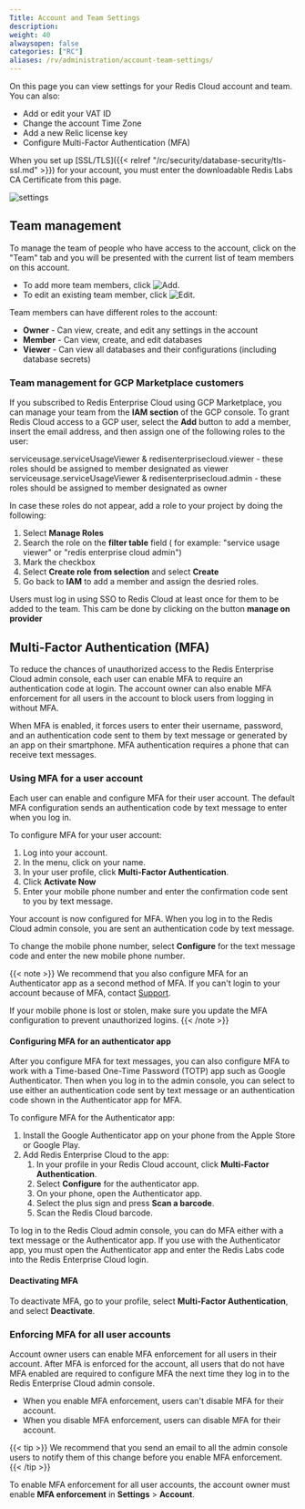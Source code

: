 ```yaml
---
Title: Account and Team Settings
description:
weight: 40
alwaysopen: false
categories: ["RC"]
aliases: /rv/administration/account-team-settings/
---
```

On this page you can view settings for your Redis Cloud account and team.
You can also:

- Add or edit your VAT ID
- Change the account Time Zone
- Add a new Relic license key
- Configure Multi-Factor Authentication (MFA)

When you set up [SSL/TLS]({{< relref "/rc/security/database-security/tls-ssl.md" >}}) for your account,
you must enter the downloadable Redis Labs CA Certificate from this page.

![settings](/images/rc/settings.png)

## Team management

To manage the team of people who have access to the account, click on
the "Team" tab and you will be presented with the current list of team
members on this account.

- To add more team members, click ![Add](/images/rs/icon_add.png#no-click "Add").
- To edit an existing team member, click ![Edit](/images/rc/icon_edit.png#no-click "Edit").

Team members can have different roles to the account:

- **Owner** - Can view, create, and edit any settings in the account
- **Member** - Can view, create, and edit databases
- **Viewer** - Can view all databases and their configurations (including database secrets)

### Team management for GCP Marketplace customers


If you subscribed to Redis Enterprise Cloud using GCP Marketplace, you can manage your team from the **IAM section** of the GCP console.
To grant Redis Cloud access to a GCP user, select the **Add** button to add a member, insert the email address, and then assign one of the following roles to the user:

 serviceusage.serviceUsageViewer & redisenterprisecloud.viewer - these roles should be assigned to member designated as viewer
 serviceusage.serviceUsageViewer & redisenterprisecloud.admin -  these roles should be assigned to member designated as owner
 
In case these roles do not appear, add a role to your project by doing the following:
1. Select **Manage Roles** 
1. Search the role on the **filter table** field ( for example: "service usage viewer" or "redis enterprise cloud admin")
1. Mark the checkbox
1. Select **Create role from selection** and select **Create**
1. Go back to **IAM** to add a member and assign the desried roles.

Users must log in using SSO to Redis Cloud at least once for them to be added to the team.
This cam be done by clicking on the button **manage on provider** 

## Multi-Factor Authentication (MFA)

To reduce the chances of unauthorized access to the Redis Enterprise Cloud admin console, each user can enable MFA to require an authentication code at login.
The account owner can also enable MFA enforcement for all users in the account to block users from logging in without MFA.

When MFA is enabled, it forces users to enter their username, password, and an authentication code sent to them by text message or generated by an app on their smartphone. MFA authentication requires a phone that can receive text messages.

### Using MFA for a user account

Each user can enable and configure MFA for their user account.
The default MFA configuration sends an authentication code by text message to enter when you log in.

To configure MFA for your user account:

1. Log into your account.
2. In the menu, click on your name.
3. In your user profile, click **Multi-Factor Authentication**.
4. Click **Activate Now**
5. Enter your mobile phone number and enter the confirmation code sent to you by text message.

Your account is now configured for MFA.
When you log in to the Redis Cloud admin console, you are sent an authentication code by text message.

To change the mobile phone number, select **Configure** for the text message code and enter the new mobile phone number.

{{< note >}}
We recommend that you also configure MFA for an Authenticator app as a second method of MFA.
If you can't login to your account because of MFA, contact [Support](https://support.redislabs.com).

If your mobile phone is lost or stolen, make sure you update the MFA configuration to prevent unauthorized logins.
{{< /note >}}

#### Configuring MFA for an authenticator app

After you configure MFA for text messages, you can also configure MFA to work with a Time-based One-Time Password (TOTP) app such as Google Authenticator.
Then when you log in to the admin console, you can select to use either an authentication code sent by text message or an authentication code shown in the Authenticator app for MFA.

To configure MFA for the Authenticator app:

1. Install the Google Authenticator app on your phone from the Apple Store or Google Play.
1. Add Redis Enterprise Cloud to the app:
    1. In your profile in your Redis Cloud account, click **Multi-Factor Authentication**.
    1. Select **Configure** for the authenticator app.
    1. On your phone, open the Authenticator app.
    1. Select the plus sign and press **Scan a barcode**.
    1. Scan the Redis Cloud barcode.

To log in to the Redis Cloud admin console, you can do MFA either with a text message or the Authenticator app.
If you use with the Authenticator app, you must open the Authenticator app and enter the Redis Labs code into the Redis Enterprise Cloud login.

#### Deactivating MFA

To deactivate MFA, go to your profile, select **Multi-Factor Authentication**, and select **Deactivate**.

### Enforcing MFA for all user accounts

Account owner users can enable MFA enforcement for all users in their account.
After MFA is enforced for the account, all users that do not have MFA enabled are required to configure MFA the next time they log in to the Redis Enterprise Cloud admin console.

- When you enable MFA enforcement, users can't disable MFA for their account.
- When you disable MFA enforcement, users can disable MFA for their account.

{{< tip >}}
We recommend that you send an email to all the admin console users to notify them of this change before you enable MFA enforcement.
{{< /tip >}}

To enable MFA enforcement for all user accounts, the account owner must enable **MFA enforcement** in **Settings** > **Account**.
